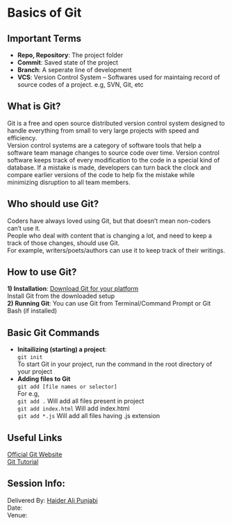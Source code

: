 <!--
Name: Basics of Git
Delivered By: Haider Ali Punjabi
-->

# Basics of Git

## Important Terms
* **Repo, Repository**: The project folder  
* **Commit**: Saved state of the project  
* **Branch**: A seperate line of development  
* **VCS**: Version Control System – Softwares used for maintaing record of source codes of a project. e.g, SVN, Git, etc

## What is Git?
Git is a free and open source distributed version control system designed to handle everything from small to very large projects with speed and efficiency.  
Version control systems are a category of software tools that help a software team manage changes to source code over time. Version control software keeps track of every modification to the code in a special kind of database. If a mistake is made, developers can turn back the clock and compare earlier versions of the code to help fix the mistake while minimizing disruption to all team members.

## Who should use Git?
Coders have always loved using Git, but that doesn’t mean non-coders can’t use it.   
People who deal with content that is changing a lot, and need to keep a track of those changes, should use Git.  
For example, writers/poets/authors  can use it to keep track of their writings.

## How to use Git?
**1) Installation**:
[Download Git for your platform](https://git-scm.com/downloads)  
Install Git from the downloaded setup  
**2) Running Git**:
You can use Git from Terminal/Command Prompt or Git Bash (if installed)

## Basic Git Commands
* **Initailizing (starting) a project**:  
`git init`  
To start Git in your project, run the command in the root directory of your project  
* **Adding files to Git**  
`git add [file names or selector]`  
For e.g,  
`git add .`						Will add all files present in project  
`git add index.html`				Will add index.html  
`git add *.js`						Will add all files having .js extension

## Useful Links
[Official Git Website](https://git-scm.com/)  
[Git Tutorial](https://www.atlassian.com/git/tutorials)

## Session Info:
Delivered By: [Haider Ali Punjabi](https://hackesta.org)  
Date:  
Venue:  
